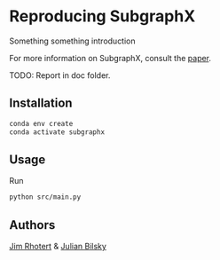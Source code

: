 # Reproducing SubgraphX

Something something introduction

For more information on SubgraphX, consult the [paper](https://proceedings.mlr.press/v139/yuan21c.html).

TODO: Report in doc folder.
## Installation


```bash
conda env create
conda activate subgraphx
```

## Usage

Run
```bash
python src/main.py
```


## Authors

[Jim Rhotert](https://github.com/Dschimm) & [Julian Bilsky](https://github.com/julianbil)
